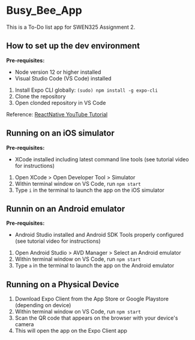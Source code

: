 # Busy_Bee_App

This is a To-Do list app for SWEN325 Assignment 2.

## How to set up the dev environment
**Pre-requisites:**
- Node version 12 or higher installed
- Visual Studio Code (VS Code) installed

1. Install Expo CLI globally: `(sudo) npm install -g expo-cli`
2. Clone the repository
3. Open clonded repository in VS Code

Reference: [ReactNative YouTube Tutorial](https://www.youtube.com/watch?v=0-S5a0eXPoc)

## Running on an iOS simulator
**Pre-requisites:**
- XCode installed including latest command line tools (see tutorial video for instructions)

1. Open XCode > Open Developer Tool > Simulator
2. Within terminal window on VS Code, run `npm start`
3. Type `i` in the terminal to launch the app on the iOS simulator

## Runnin on an Android emulator
**Pre-requisites:**
- Android Studio installed and Android SDK Tools properly configured (see tutorial video for instructions)

1. Open Android Studio > AVD Manager > Select an Android emulator
2. Within terminal window on VS Code, run `npm start`
3. Type `a` in the terminal to launch the app on the Android emulator

## Running on a Physical Device
1. Download Expo Client from the App Store or Google Playstore (depending on device)
2. Within terminal window on VS Code, run `npm start`
3. Scan the QR code that appears on the browser with your device's camera
4. This will open the app on the Expo Client app
